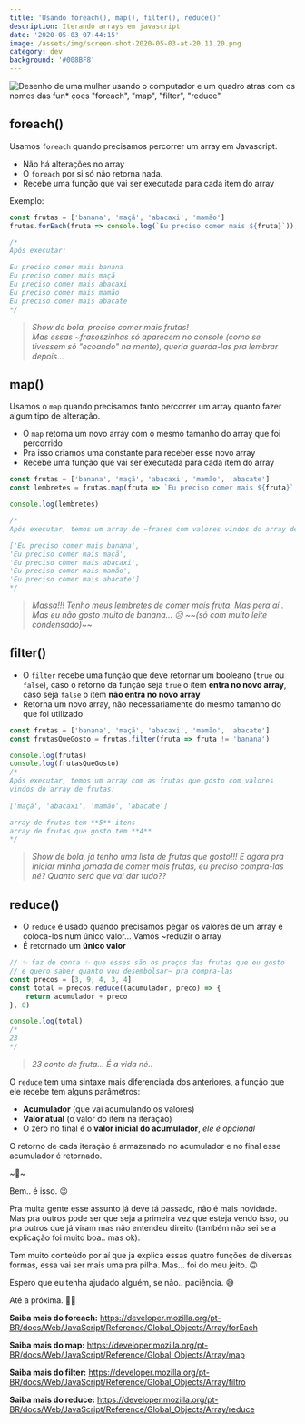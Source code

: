 ```yaml
---
title: 'Usando foreach(), map(), filter(), reduce()'
description: Iterando arrays em javascript
date: '2020-05-03 07:44:15'
image: /assets/img/screen-shot-2020-05-03-at-20.11.20.png
category: dev
background: '#008BF8'
---
```

![Desenho de uma mulher usando o computador e um quadro atras com os nomes das fun* çoes "foreach", "map", "filter", "reduce"](/assets/img/screen-shot-2020-05-03-at-20.11.20.png)

## foreach()

Usamos `foreach` quando precisamos percorrer um array em Javascript.

* Não há alterações no array
* O `foreach` por si só não retorna nada.
* Recebe uma função que vai ser executada para cada item do array

Exemplo:

```jsx
const frutas = ['banana', 'maçã', 'abacaxi', 'mamão']
frutas.forEach(fruta => console.log(`Eu preciso comer mais ${fruta}`));

/*
Após executar:

Eu preciso comer mais banana
Eu preciso comer mais maçã
Eu preciso comer mais abacaxi
Eu preciso comer mais mamão
Eu preciso comer mais abacate
*/
```

> *Show de bola, preciso comer mais frutas!*\
> *Mas essas ~fraseszinhas só aparecem no console (como se tivessem só "ecoando" na mente), queria guarda-las pra lembrar depois...*

## map()

Usamos o `map` quando precisamos tanto percorrer um array quanto fazer algum tipo de alteração.

* O `map` retorna um novo array com o mesmo tamanho do array que foi percorrido
* Pra isso criamos uma constante para receber esse novo array
* Recebe uma função que vai ser executada para cada item do array

```jsx
const frutas = ['banana', 'maçã', 'abacaxi', 'mamão', 'abacate']
const lembretes = frutas.map(fruta => `Eu preciso comer mais ${fruta}` );

console.log(lembretes)

/*
Após executar, temos um array de ~frases com valores vindos do array de frutas:

['Eu preciso comer mais banana',
'Eu preciso comer mais maçã',
'Eu preciso comer mais abacaxi',
'Eu preciso comer mais mamão',
'Eu preciso comer mais abacate']
*/
```

> *Massa!!! Tenho meus lembretes de comer mais fruta. Mas pera aí.. Mas eu não gosto muito de banana... ☹️ \~\~(só com muito leite condensado)*\~\~

## filter()

* O `filter` recebe uma função que deve retornar um booleano (`true` ou `false`), caso o retorno da função seja `true` o item **entra no novo array**, caso seja `false` o item **não entra no novo array**
* Retorna um novo array, não necessariamente do mesmo tamanho do que foi utilizado

```jsx
const frutas = ['banana', 'maçã', 'abacaxi', 'mamão', 'abacate']
const frutasQueGosto = frutas.filter(fruta => fruta != 'banana')

console.log(frutas)
console.log(frutasQueGosto)
/*
Após executar, temos um array com as frutas que gosto com valores 
vindos do array de frutas:
		
['maçã', 'abacaxi', 'mamão', 'abacate']

array de frutas tem **5** itens 
array de frutas que gosto tem **4**
*/
```

> *Show de bola, já tenho uma lista de frutas que gosto!!! E agora pra iniciar minha jornada de comer mais frutas, eu preciso compra-las né? Quanto será que vai dar tudo??*

## reduce()

* O `reduce` é usado quando precisamos pegar os valores de um array e coloca-los num único valor... Vamos ~reduzir o array
* É retornado um **único valor**

```jsx
// ✨ faz de conta ✨ que esses são os preços das frutas que eu gosto 
// e quero saber quanto vou desembolsar~ pra compra-las
const precos = [3, 9, 4, 3, 4]
const total = precos.reduce((acumulador, preco) => {
    return acumulador + preco
}, 0)

console.log(total)
/* 
23
*/
```

> *23 conto de fruta... É a vida né..*

O `reduce` tem uma sintaxe mais diferenciada dos anteriores, a função que ele recebe tem alguns parâmetros:

* **Acumulador** (que vai acumulando os valores)
* **Valor atual** (o valor do item na iteração)
* O zero no final é o **valor inicial do acumulador**, *ele é opcional*

O retorno de cada iteração é armazenado no acumulador e no final esse acumulador é retornado.

\~🌟\~

Bem.. é isso. 😉

Pra muita gente esse assunto já deve tá passado, não é mais novidade. \
Mas pra outros pode ser que seja a primeira vez que esteja vendo isso, ou pra outros que já viram mas não entendeu direito (também não sei se a explicação foi muito boa.. mas ok).

Tem muito conteúdo por aí que já explica essas quatro funções de diversas formas, essa vai ser mais uma pra pilha. Mas... foi do meu jeito. 🙃

Espero que eu tenha ajudado alguém, se não.. paciência. 😅

Até a próxima. 🤙🏽

**Saiba mais do foreach:** [](https://developer.mozilla.org/pt-BR/docs/Web/JavaScript/Reference/Global_Objects/Array/forEach)<https://developer.mozilla.org/pt-BR/docs/Web/JavaScript/Reference/Global_Objects/Array/forEach>

**Saiba mais do map:** [](https://developer.mozilla.org/pt-BR/docs/Web/JavaScript/Reference/Global_Objects/Array/map)<https://developer.mozilla.org/pt-BR/docs/Web/JavaScript/Reference/Global_Objects/Array/map>

**Saiba mais do filter:** [](https://developer.mozilla.org/pt-BR/docs/Web/JavaScript/Reference/Global_Objects/Array/filtro)<https://developer.mozilla.org/pt-BR/docs/Web/JavaScript/Reference/Global_Objects/Array/filtro>

**Saiba mais do reduce:** [](https://developer.mozilla.org/pt-BR/docs/Web/JavaScript/Reference/Global_Objects/Array/reduce)<https://developer.mozilla.org/pt-BR/docs/Web/JavaScript/Reference/Global_Objects/Array/reduce>


